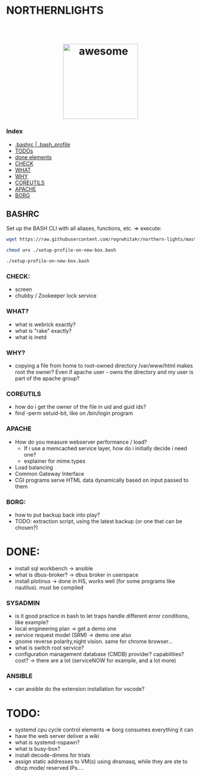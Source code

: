 

# NORTHERNLIGHTS

<h1 align="center">
	<br>
	<img width="200" src="https://cdn.rawgit.com/sindresorhus/awesome/master/media/logo.svg" alt="awesome">
	<br>
</h1>

<h3>Index</h3>
<ul>
<li><a href="#BASHRC">.bashrc | .bash_profile</a></li>
<li><a href="#TODO">TODOs</a></li>
<li><a href="#DONE">done elements</a></li>
<li><a href="#CHECK">CHECK</a></li>
<li><a href="#WHAT">WHAT</a></li>
<li><a href="#WHY">WHY</a></li>

<li><a href="#COREUTILS">COREUTILS</a></li>
<li><a href="#APACHE">APACHE</a></li>
<li><a href="#BORG">BORG</a></li>
</ul>

## BASHRC

Set up the BASH CLI with all aliases, functions, etc. => execute:

```bash
wget https://raw.githubusercontent.com/rogrwhitakr/northern-lights/master/script/setup-profile-on-new-box.bash 

chmod u+x ./setup-profile-on-new-box.bash

./setup-profile-on-new-box.bash
```

### CHECK:
- screen 
- chubby / Zookeeper lock service

### WHAT?
- what is webrick exactly?
- what is "rake" exactly?
- what is inetd


### WHY?
- copying a file from home to root-owned directory /var/www/html makes root the owner? Even if apache user - owns the directory and my user is part of the apache group?

### COREUTILS
- how do i get the owner of the file in uid and guid ids?
- find -perm setuid-bit, like on /bin/login program

### APACHE
- How do you measure webserver performance / load? 
  - If i use a memcached service layer, how do i initially decide i need one?
  - explainer for mime.types
- Load balancing
- Common Gateway Interface
- CGI programs serve HTML data dynamically based on input passed to them

### BORG:
- how to put backup back into play?
- TODO: extraction script, using the latest backup (or one that can be chosen?)

# DONE:
- install sql workbench -> ansible
- what is dbus-broker? -> dbus broker in userspace
- install plotinus -> done in HS, works well (for some programs like nautilus). must be compiled
### SYSADMIN
- is it good practice in bash to let traps handle different error conditions, like example?
- local engineering plan -> get a demo one
- service request model (SRM) -> demo one also
- gnome reverse polarity,night vision. same for chrome browser...
- what is switch root service?
- configuration management database (CMDB) provider? capabilities? cost? -> there are a lot (serviceNOW for example, and a lot more)
### ANSIBLE
- can ansible do the extension installation for vscode?
# TODO:
- systemd cpu cycle control elements => borg consumes everything it can
- have the web server deliver a wiki
- what is systemd-nspawn?
- what is busy-box?
- install decode-dimms for trials
- assign static addresses to VM(s) using dnsmasq, while they are ste to dhcp mode/ reserved IPs....